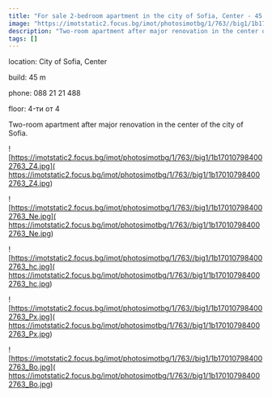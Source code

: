 ```yaml
---
title: "For sale 2-bedroom apartment in the city of Sofia, Center - 45 sq.m / 139,000 EUR :: imot.bg Ad"
image: "https://imotstatic2.focus.bg/imot/photosimotbg/1/763//big1/1b170107984002763_F1.jpg"
description: "Two-room apartment after major renovation in the center of the city of Sofia."
tags: []
---
```


location: City of Sofia, Center

build: 45 m

phone: 088 21 21 488

floor: 4-ти от 4

Two-room apartment after major renovation in the center of the city of Sofia.


![https://imotstatic2.focus.bg/imot/photosimotbg/1/763//big1/1b170107984002763_Z4.jpg]( https://imotstatic2.focus.bg/imot/photosimotbg/1/763//big1/1b170107984002763_Z4.jpg)


![https://imotstatic2.focus.bg/imot/photosimotbg/1/763//big1/1b170107984002763_Ne.jpg]( https://imotstatic2.focus.bg/imot/photosimotbg/1/763//big1/1b170107984002763_Ne.jpg)


![https://imotstatic2.focus.bg/imot/photosimotbg/1/763//big1/1b170107984002763_hc.jpg]( https://imotstatic2.focus.bg/imot/photosimotbg/1/763//big1/1b170107984002763_hc.jpg)


![https://imotstatic2.focus.bg/imot/photosimotbg/1/763//big1/1b170107984002763_Px.jpg]( https://imotstatic2.focus.bg/imot/photosimotbg/1/763//big1/1b170107984002763_Px.jpg)


![https://imotstatic2.focus.bg/imot/photosimotbg/1/763//big1/1b170107984002763_Bo.jpg]( https://imotstatic2.focus.bg/imot/photosimotbg/1/763//big1/1b170107984002763_Bo.jpg)


